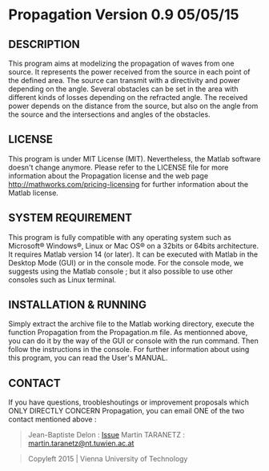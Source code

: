# Propagation Version 0.9 05/05/15

## DESCRIPTION
This program aims at modelizing the propagation of 
waves from one source. It represents the power 
received from the source in each point of the defined
area.
The source can transmit with a directivity and power
depending on the angle. Several obstacles can be set 
in the area with different kinds of losses depending
on the refracted angle.
The received power depends on the distance from the
source, but also on the angle from the source and the
intersections and angles of the obstacles.

## LICENSE
This program is under MIT License (MIT). Nevertheless,
the Matlab software doesn't change anymore. Please 
refer to the LICENSE file for more information about 
the Propagation license and the web page
http://mathworks.com/pricing-licensing for further 
information about the Matlab license.

## SYSTEM REQUIREMENT
This program is fully compatible with any operating 
system such as Microsoft® Windows®, Linux or Mac OS®
on a 32bits or 64bits architecture.
It requires Matlab version 14 (or later).
It can be executed with Matlab in the Desktop Mode 
(GUI) or in the console mode. For the console mode, we 
suggests using the Matlab console ; but it also 
possible to use other consoles such as Linux terminal.

## INSTALLATION & RUNNING
Simply extract the archive file to the Matlab working 
directory, execute the function Propagation from the
Propagation.m file. As mentionned above, you can do it
by the way of the GUI or console with the run command.
Then follow the instructions in the console.
For further information about using this program,
you can read the User's MANUAL.

## CONTACT
If you have questions, troobleshoutings or improvement
proposals which ONLY DIRECTLY CONCERN Propagation,
you can email ONE of the two contact mentioned above :
> Jean-Baptiste Delon : [Issue](https://github.com/JayBeeDe/wireless-mobile-simulator/issues)
> Martin TARANETZ : martin.taranetz@nt.tuwien.ac.at

> Copyleft 2015 | Vienna University of Technology